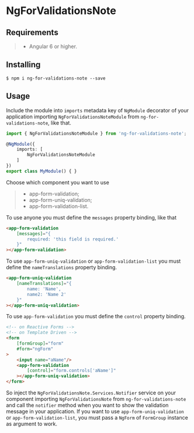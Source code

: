 # NgForValidationsNote

## Requirements

>- Angular 6 or higher.

## Installing

	$ npm i ng-for-validations-note --save

## Usage

Include the module into ```imports``` metadata key of ```NgModule``` decorator of your application importing ```NgForValidationsNoteModule``` from ```ng-for-validations-note```, like that.

```typescript
import { NgForValidationsNoteModule } from 'ng-for-validations-note';

@NgModule({
    imports: [
        NgForValidationsNoteModule
    ]
})
export class MyModule() { }
```

Choose which component you want to use

>- app-form-validation;
>- app-form-uniq-validation;
>- app-form-validation-list.

To use anyone you must define the ```messages``` property binding, like that

```html
<app-form-validation 
	[messages]="{
		required: 'this field is required.'
	}"
></app-form-validation>
```

To use ```app-form-uniq-validation``` or ```app-form-validation-list``` you must define the ```nameTranslations``` property binding.

```html
<app-form-uniq-validation 
	[nameTranslations]="{
		name: 'Name',
		name2: 'Name 2'
	}"
></app-form-uniq-validation>
```

To use ```app-form-validation``` you must define the ```control``` property binding.

```html
<!-- on Reactive Forms -->
<!-- on Template Driven -->
<form
	[formGroup]="form"
	#form="ngForm"
>
	<input name="aName"/>
	<app-form-validation
		[control]="form.controls['aName']"
	></app-form-uniq-validation>
</form>
```

So inject the ```NgForValidationsNote.Services.Notifier``` service on your component importing ```NgForValidationsNote``` from ```ng-for-validations-note``` and call the ```notifier``` method when you want to show the validation message in your application. If you want to use ```app-form-uniq-validation``` or ```app-form-validation-list```, you must pass a ```NgForm``` of ```FormGroup``` instance as argument to work.

